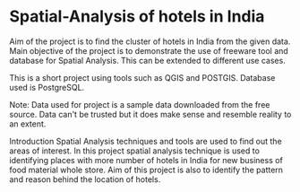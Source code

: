 # Spatial-Analysis of hotels in India



Aim of the project is to find the cluster of hotels in India from the given data. Main objective of the project is to demonstrate the use of freeware tool and database for Spatial Analysis. This can be extended to different use cases.

This is a short project using tools such as QGIS and POSTGIS. Database used is PostgreSQL.

Note: Data used for project is a sample data downloaded from the free source. Data can't be trusted but it does make sense and resemble reality to an extent.

Introduction
Spatial Analysis techniques and tools are used to find out the areas of interest. 
In this project spatial analysis technique is used to identifying places with more number of hotels in India for new 
business of food material whole store. Aim of this project is also to identify the pattern and reason behind 
the location of hotels. 
